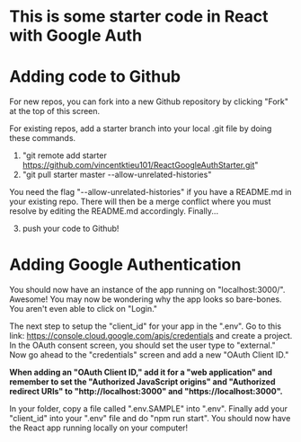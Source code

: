 # This is some starter code in React with Google Auth

# Adding code to Github
For new repos, you can fork into a new Github repository by clicking "Fork" at the top of this screen.

For existing repos, add a starter branch into your local .git file by doing these commands.
1) "git remote add starter https://github.com/vincentktieu101/ReactGoogleAuthStarter.git"
2) "git pull starter master --allow-unrelated-histories"

You need the flag "--allow-unrelated-histories" if you have a README.md in your existing repo. There will then be a merge conflict where you must resolve by editing the README.md accordingly. Finally...

3) push your code to Github!

# Adding Google Authentication

You should now have an instance of the app running on "localhost:3000/". Awesome! You may now be wondering why the app looks so bare-bones. You aren't even able to click on "Login."

The next step to setup the "client_id" for your app in the ".env". Go to this link: https://console.cloud.google.com/apis/credentials and create a project. In the OAuth consent screen, you should set the user type to "external." Now go ahead to the "credentials" screen and add a new "OAuth Client ID."

**When adding an "OAuth Client ID," add it for a "web application" and remember to set the "Authorized JavaScript origins" and "Authorized redirect URIs" to "http://localhost:3000" and "https://localhost:3000".**

In your folder, copy a file called ".env.SAMPLE" into ".env". Finally add your "client_id" into your ".env" file and do "npm run start". You should now have the React app running locally on your computer!
